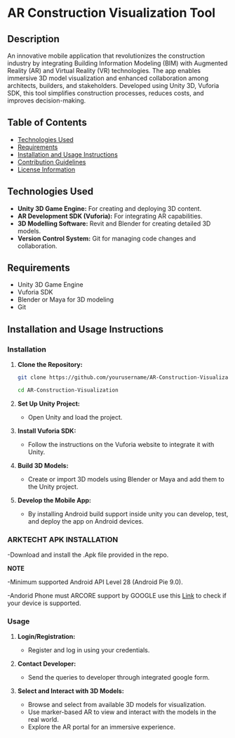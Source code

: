 # AR Construction Visualization Tool

## Description

An innovative mobile application that revolutionizes the construction industry by integrating Building Information Modeling (BIM) with Augmented Reality (AR) and Virtual Reality (VR) technologies. The app enables immersive 3D model visualization and enhanced collaboration among architects, builders, and stakeholders. Developed using Unity 3D, Vuforia SDK, this tool simplifies construction processes, reduces costs, and improves decision-making.

## Table of Contents

- [Technologies Used](#technologies-used)
- [Requirements](#requirements)
- [Installation and Usage Instructions](#installation-and-usage-instructions)
- [Contribution Guidelines](#contribution-guidelines)
- [License Information](#license-information)

## Technologies Used

- **Unity 3D Game Engine:** For creating and deploying 3D content.
- **AR Development SDK (Vuforia):** For integrating AR capabilities.
- **3D Modelling Software:** Revit and Blender for creating detailed 3D models.
- **Version Control System:** Git for managing code changes and collaboration.

## Requirements

- Unity 3D Game Engine
- Vuforia SDK
- Blender or Maya for 3D modeling
- Git

## Installation and Usage Instructions

### Installation

1. **Clone the Repository:**
   ```sh
   git clone https://github.com/yourusername/AR-Construction-Visualization.git
   ```
   ```sh
   cd AR-Construction-Visualization
   ```

2. **Set Up Unity Project:**
   - Open Unity and load the project.

3. **Install Vuforia SDK:**
   - Follow the instructions on the Vuforia website to integrate it with Unity.

4. **Build 3D Models:**
   - Create or import 3D models using Blender or Maya and add them to the Unity project.

5. **Develop the Mobile App:**
   - By installing Android build support inside unity you can develop, test, and deploy the app on Android devices.
  
### ARKTECHT APK INSTALLATION
   -Download and install the .Apk file provided in the repo.

**NOTE**

   -Minimum supported Android API Level 28 (Android Pie 9.0).
   
   -Andorid Phone must ARCORE support by GOOGLE use this [Link](https://developers.google.com/ar/devices) to check if your device is supported.
     
### Usage

1. **Login/Registration:**
   - Register and log in using your credentials.
   
2. **Contact Developer:**
   - Send the queries to developer through integrated google form.

3. **Select and Interact with 3D Models:**
   - Browse and select from available 3D models for visualization.
   - Use marker-based AR to view and interact with the models in the real world.
   - Explore the AR portal for an immersive experience.


